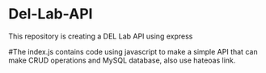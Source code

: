 # Del-Lab-API
This repository is creating a DEL Lab API using express 

#The index.js contains code using javascript to make a simple API that can make CRUD operations and MySQL database, also use hateoas link.

